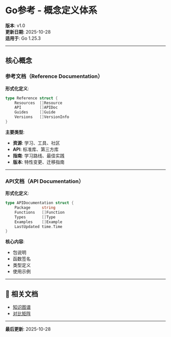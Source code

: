 # Go参考 - 概念定义体系

**版本**: v1.0  
**更新日期**: 2025-10-28  
**适用于**: Go 1.25.3

---

## 核心概念

### 参考文档（Reference Documentation）

**形式化定义**:
```go
type Reference struct {
    Resources  []Resource
    API        []APIDoc
    Guides     []Guide
    Versions   []VersionInfo
}
```

**主要类型**:
- **资源**: 学习、工具、社区
- **API**: 标准库、第三方库
- **指南**: 学习路线、最佳实践
- **版本**: 特性变更、迁移指南

---

### API文档（API Documentation）

**形式化定义**:
```go
type APIDocumentation struct {
    Package     string
    Functions   []Function
    Types       []Type
    Examples    []Example
    LastUpdated time.Time
}
```

**核心内容**:
- 包说明
- 函数签名
- 类型定义
- 使用示例

---

## 🔗 相关文档

- [知识图谱](./00-知识图谱.md)
- [对比矩阵](./00-对比矩阵.md)

---

**最后更新**: 2025-10-28
